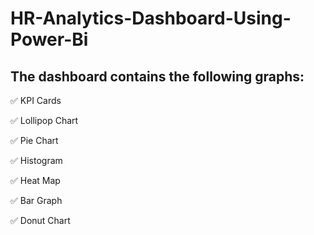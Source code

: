 # HR-Analytics-Dashboard-Using-Power-Bi

## The dashboard contains the following graphs:
✅ KPI Cards

✅ Lollipop Chart

✅ Pie Chart

✅ Histogram

✅ Heat Map

✅ Bar Graph

✅ Donut Chart
